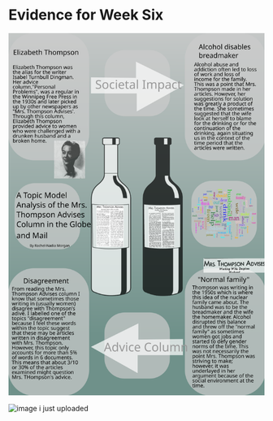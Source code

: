 # Evidence for Week Six

![image i just uploaded](poster1.svg)

![image i just uploaded](poster2.svg)

